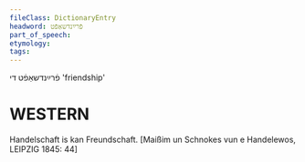```yaml
---
fileClass: DictionaryEntry
headword: פֿרײַנדשאַפֿט
part_of_speech: 
etymology: 
tags: 
---
```

פֿרײַנדשאַפֿט
די
'friendship'

WESTERN
========

Handelschaft is kan Freundschaft.
[Maißim un Schnokes vun e Handelewos, LEIPZIG 1845: 44]
